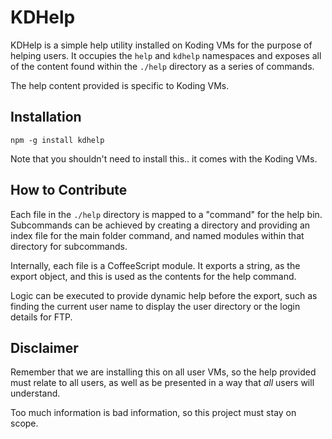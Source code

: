 
# KDHelp

KDHelp is a simple help utility installed on Koding VMs for the purpose of
helping users. It occupies the `help` and `kdhelp` namespaces and exposes
all of the content found within the `./help` directory as a series of commands.

The help content provided is specific to Koding VMs.

## Installation

```
npm -g install kdhelp
```

Note that you shouldn't need to install this.. it comes with the Koding VMs.

## How to Contribute

Each file in the `./help` directory is mapped to a "command" for the help bin.
Subcommands can be achieved by creating a directory and providing an index file
for the main folder command, and named modules within that directory for
subcommands.

Internally, each file is a CoffeeScript module. It exports a string, as the
export object, and this is used as the contents for the help command.

Logic can be executed to provide dynamic help before the export, such as finding
the current user name to display the user directory or the login details
for FTP.

## Disclaimer

Remember that we are installing this on all user VMs, so the help provided must
relate to all users, as well as be presented in a way that *all* users will
understand.

Too much information is bad information, so this project must stay on scope.
